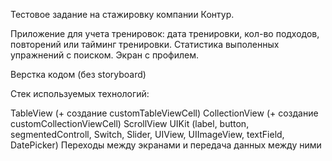 Тестовое задание на стажировку компании Контур.

Приложение для учета тренировок: дата тренировки, кол-во подходов, повторений или тайминг тренировки. Статистика выполенных упражнений с поиском. Экран с профилем.

Верстка кодом (без storyboard)

Стек используемых технологий:

TableView (+ создание customTableViewCell)
CollectionView (+ создание customCollectionViewCell)
ScrollView
UIKit (label, button, segmentedControll, Switch, Slider, UIView, UIImageView, textField, DatePicker)
Переходы между экранами и передача данных между ними
